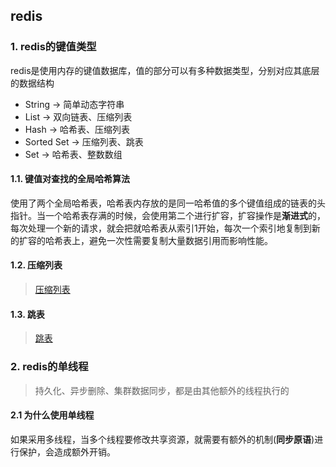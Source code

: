 ## redis

### 1. redis的键值类型
redis是使用内存的键值数据库，值的部分可以有多种数据类型，分别对应其底层的数据结构

- String -> 简单动态字符串
- List -> 双向链表、压缩列表
- Hash -> 哈希表、压缩列表
- Sorted Set -> 压缩列表、跳表
- Set -> 哈希表、整数数组

#### 1.1. 键值对查找的全局哈希算法
使用了两个全局哈希表，哈希表内存放的是同一哈希值的多个键值组成的链表的头指针。当一个哈希表存满的时候，会使用第二个进行扩容，扩容操作是**渐进式**的，每次处理一个新的请求，就会把就哈希表从索引1开始，每次一个索引地复制到新的扩容的哈希表上，避免一次性需要复制大量数据引用而影响性能。

#### 1.2. 压缩列表
> [压缩列表](https://www.jianshu.com/p/19b928cf93c5)

#### 1.3. 跳表
> [跳表](https://baijiahao.baidu.com/s?id=1675908267465133255&wfr=spider&for=pc)

### 2. redis的单线程
> 持久化、异步删除、集群数据同步，都是由其他额外的线程执行的

#### 2.1 为什么使用单线程
如果采用多线程，当多个线程要修改共享资源，就需要有额外的机制(**同步原语**)进行保护，会造成额外开销。
